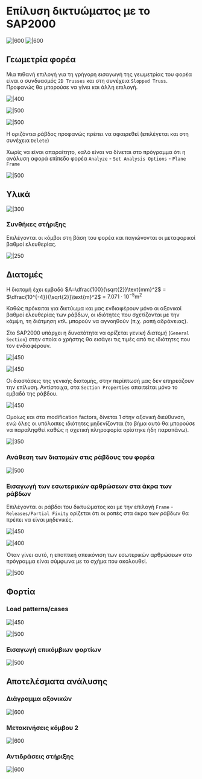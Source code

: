 ﻿# Επίλυση δικτυώματος με το SAP2000

![|600](https://raw.githubusercontent.com/panagop/ihu_courses/main/shared/images/mitroa/example9/ekfonisi.png)
![|600](https://raw.githubusercontent.com/panagop/ihu_courses/main/shared/images/mitroa/example9/ekfonisi.png")

## Γεωμετρία φορέα

Μια πιθανή επιλογή για τη γρήγορη εισαγωγή της γεωμετρίας του φορέα είναι ο συνδυασμός `2D Trusses` και στη συνέχεια `Slopped Truss`. Προφανώς θα μπορούσε να γίνει και άλλη επιλογή.

![|400](https://raw.githubusercontent.com/panagop/ihu_courses/main/shared/images/modelling/truss/truss_sap_new_model.png)

![|500](https://raw.githubusercontent.com/panagop/ihu_courses/main/shared/images/modelling/truss/truss_sap_2dtruss.png)

![|500](https://raw.githubusercontent.com/panagop/ihu_courses/main/shared/images/modelling/truss/truss_sap_delete_horizontal.png)

Η οριζόντια ράβδος προφανώς πρέπει να αφαιρεθεί (επιλέγεται και στη συνέχεια `Delete`)

Χωρίς να είναι απαραίτητο, καλό είναι να δίνεται στο πρόγραμμα ότι η ανάλυση αφορά επίπεδο φορέα `Analyze` - `Set Analysis Options` - `Plane Frame`

![|500](https://raw.githubusercontent.com/panagop/ihu_courses/main/shared/images/modelling/sap_plane_frame.png)

## Υλικά

![|300](https://raw.githubusercontent.com/panagop/ihu_courses/main/shared/images/modelling/truss/truss_sap_material.png)

### Συνθήκες στήριξης

Επιλέγονται οι κόμβοι στη βάση του φορέα και παγιώνονται οι μεταφορικοί βαθμοί ελευθερίας.

![|250](https://raw.githubusercontent.com/panagop/ihu_courses/main/shared/images/modelling/truss/truss_sap_restraints.png)

## Διατομές

Η διατομή έχει εμβαδό $A=\dfrac{100}{\sqrt{2}}\text{mm}^2$ = $\dfrac{10^{-4}}{\sqrt{2}}\text{m}^2$ = $7.071\cdot 10^{-5}\text{m}^2$

Καθώς πρόκειται για δικτύωμα και μας ενδιαφέρουν μόνο οι αξονικοί βαθμοί ελευθερίας των ράβδων, οι ιδιότητες που σχετίζονται με την κάμψη, τη διάτμηση κτλ. μπορούν να αγνοηθούν (π.χ. ροπή αδράνειας).

Στο SAP2000 υπάρχει η δυνατότητα να ορίζεται *γενική διατομή* (`General Section`) στην οποία ο χρήστης θα εισάγει τις τιμές από τις ιδιότητες που τον ενδιαφέρουν. 

![|450](https://raw.githubusercontent.com/panagop/ihu_courses/main/shared/images/modelling/truss/truss_sap_add_general.png)

![|450](https://raw.githubusercontent.com/panagop/ihu_courses/main/shared/images/modelling/truss/truss_sap_general_section.png)

Οι διαστάσεις της γενικής διατομής, στην περίπτωσή μας δεν επηρεάζουν την επίλυση. Αντίστοιχα, στα `Section Properties` απαιτείται μόνο το εμβαδό της ράβδου.

![|450](https://raw.githubusercontent.com/panagop/ihu_courses/main/shared/images/modelling/truss/truss_sap_property_data.png)

Ομοίως και στα modification factors, δίνεται 1 στην αξονική διεύθυνση, ενώ όλες οι υπόλοιπες ιδιότητες μηδενίζονται (το βήμα αυτό θα μπορούσε να παραληφθεί καθώς η σχετική πληροφορία ορίστηκε ήδη παραπάνω).

![|350](https://raw.githubusercontent.com/panagop/ihu_courses/main/shared/images/modelling/truss/truss_sap_mod_factors.png)

### Ανάθεση των διατομών στις ράβδους του φορέα

![|500](https://raw.githubusercontent.com/panagop/ihu_courses/main/shared/images/modelling/truss/truss_sap_frame_sections.png)

### Εισαγωγή των εσωτερικών αρθρώσεων στα άκρα των ράβδων

Επιλέγονται οι ράβδοι του δικτυώματος και με την επιλογή `Frame` - `Releases/Partial Fixity` ορίζεται ότι οι ροπές στα άκρα των ράβδων θα πρέπει να είναι μηδενικές.

![|450](https://raw.githubusercontent.com/panagop/ihu_courses/main/shared/images/modelling/truss/truss_sap_releases.png)

![|400](https://raw.githubusercontent.com/panagop/ihu_courses/main/shared/images/modelling/truss/truss_sap_releases2.png)

Όταν γίνει αυτό, η εποπτική απεικόνιση των εσωτερικών αρθρώσεων στο πρόγραμμα είναι σύμφωνα με το σχήμα που ακολουθεί.

![|500](https://raw.githubusercontent.com/panagop/ihu_courses/main/shared/images/modelling/truss/truss_sap_releases_visual.png)

## Φορτία

### Load patterns/cases

![|450](https://raw.githubusercontent.com/panagop/ihu_courses/main/shared/images/modelling/shear_exclude/pi_sap_load_patterns.png)

![|500](https://raw.githubusercontent.com/panagop/ihu_courses/main/shared/images/modelling/shear_exclude/pi_sap_load_cases.png)

### Εισαγωγή επικόμβιων φορτίων

![|500](https://raw.githubusercontent.com/panagop/ihu_courses/main/shared/images/modelling/truss/truss_sap_assign_loads.png)

## Αποτελέσματα ανάλυσης

### Διάγραμμα αξονικών

![|600](https://raw.githubusercontent.com/panagop/ihu_courses/main/shared/images/modelling/truss/truss_sap_results_axials.png)

### Μετακινήσεις κόμβου 2

![|600](https://raw.githubusercontent.com/panagop/ihu_courses/main/shared/images/modelling/truss/truss_sap_results_joint_displ.png)

### Αντιδράσεις στήριξης

![|600](https://raw.githubusercontent.com/panagop/ihu_courses/main/shared/images/modelling/truss/truss_sap_results_reactions.png)